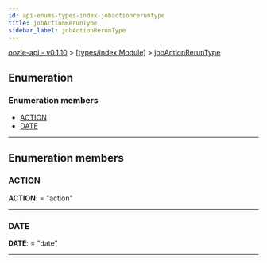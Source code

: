 ```yaml
---
id: api-enums-types-index-jobactionreruntype
title: jobActionRerunType
sidebar_label: jobActionRerunType
---
```


[oozie-api - v0.1.10](api-readme.md) > [[types/index Module]](api-modules-types-index-module.md) > [jobActionRerunType](api-enums-types-index-jobactionreruntype.md)

## Enumeration

### Enumeration members

* [ACTION](api-enums-types-index-jobactionreruntype.md#action)
* [DATE](api-enums-types-index-jobactionreruntype.md#date)

---

## Enumeration members

<a id="action"></a>

###  ACTION

**ACTION**:  = "action"

___
<a id="date"></a>

###  DATE

**DATE**:  = "date"

___

